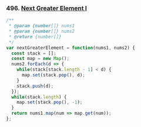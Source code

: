 ### 496. [Next Greater Element I](https://leetcode.com/problems/next-greater-element-i/)
```javascript
/**
 * @param {number[]} nums1
 * @param {number[]} nums2
 * @return {number[]}
 */
var nextGreaterElement = function(nums1, nums2) {
  const stack = [];
  const map = new Map();
  nums2.forEach(d => {
    while(stack[stack.length - 1] < d) {
      map.set(stack.pop(), d);
    }
    stack.push(d);
  });
  while(stack.length) {
    map.set(stack.pop(), -1);
  }
  return nums1.map(num => map.get(num));
};
```
